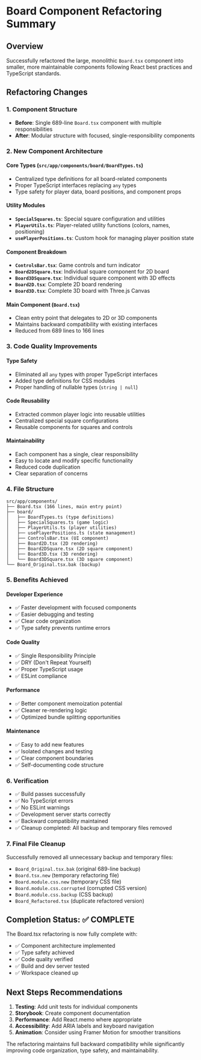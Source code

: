 # Board Component Refactoring Summary

## Overview
Successfully refactored the large, monolithic `Board.tsx` component into smaller, more maintainable components following React best practices and TypeScript standards.

## Refactoring Changes

### 1. **Component Structure**
- **Before**: Single 689-line `Board.tsx` component with multiple responsibilities
- **After**: Modular structure with focused, single-responsibility components

### 2. **New Component Architecture**

#### **Core Types** (`src/app/components/board/BoardTypes.ts`)
- Centralized type definitions for all board-related components
- Proper TypeScript interfaces replacing `any` types
- Type safety for player data, board positions, and component props

#### **Utility Modules**
- **`SpecialSquares.ts`**: Special square configuration and utilities
- **`PlayerUtils.ts`**: Player-related utility functions (colors, names, positioning)
- **`usePlayerPositions.ts`**: Custom hook for managing player position state

#### **Component Breakdown**
- **`ControlsBar.tsx`**: Game controls and turn indicator
- **`Board2DSquare.tsx`**: Individual square component for 2D board
- **`Board3DSquare.tsx`**: Individual square component with 3D effects
- **`Board2D.tsx`**: Complete 2D board rendering
- **`Board3D.tsx`**: Complete 3D board with Three.js Canvas

#### **Main Component** (`Board.tsx`)
- Clean entry point that delegates to 2D or 3D components
- Maintains backward compatibility with existing interfaces
- Reduced from 689 lines to 166 lines

### 3. **Code Quality Improvements**

#### **Type Safety**
- Eliminated all `any` types with proper TypeScript interfaces
- Added type definitions for CSS modules
- Proper handling of nullable types (`string | null`)

#### **Code Reusability**
- Extracted common player logic into reusable utilities
- Centralized special square configurations
- Reusable components for squares and controls

#### **Maintainability**
- Each component has a single, clear responsibility
- Easy to locate and modify specific functionality
- Reduced code duplication
- Clear separation of concerns

### 4. **File Structure**
```
src/app/components/
├── Board.tsx (166 lines, main entry point)
├── board/
│   ├── BoardTypes.ts (type definitions)
│   ├── SpecialSquares.ts (game logic)
│   ├── PlayerUtils.ts (player utilities)
│   ├── usePlayerPositions.ts (state management)
│   ├── ControlsBar.tsx (UI component)
│   ├── Board2D.tsx (2D rendering)
│   ├── Board2DSquare.tsx (2D square component)
│   ├── Board3D.tsx (3D rendering)
│   └── Board3DSquare.tsx (3D square component)
└── Board_Original.tsx.bak (backup)
```

### 5. **Benefits Achieved**

#### **Developer Experience**
- ✅ Faster development with focused components
- ✅ Easier debugging and testing
- ✅ Clear code organization
- ✅ Type safety prevents runtime errors

#### **Code Quality**
- ✅ Single Responsibility Principle
- ✅ DRY (Don't Repeat Yourself)
- ✅ Proper TypeScript usage
- ✅ ESLint compliance

#### **Performance**
- ✅ Better component memoization potential
- ✅ Cleaner re-rendering logic
- ✅ Optimized bundle splitting opportunities

#### **Maintenance**
- ✅ Easy to add new features
- ✅ Isolated changes and testing
- ✅ Clear component boundaries
- ✅ Self-documenting code structure

### 6. **Verification**
- ✅ Build passes successfully
- ✅ No TypeScript errors
- ✅ No ESLint warnings
- ✅ Development server starts correctly
- ✅ Backward compatibility maintained
- ✅ Cleanup completed: All backup and temporary files removed

### 7. **Final File Cleanup**
Successfully removed all unnecessary backup and temporary files:
- `Board_Original.tsx.bak` (original 689-line backup)
- `Board.tsx.new` (temporary refactoring file)
- `Board.module.css.new` (temporary CSS file)
- `Board.module.css.corrupted` (corrupted CSS version)
- `Board.module.css.backup` (CSS backup)
- `Board_Refactored.tsx` (duplicate refactored version)

## Completion Status: ✅ COMPLETE
The Board.tsx refactoring is now fully complete with:
- ✅ Component architecture implemented
- ✅ Type safety achieved 
- ✅ Code quality verified
- ✅ Build and dev server tested
- ✅ Workspace cleaned up

## Next Steps Recommendations

1. **Testing**: Add unit tests for individual components
2. **Storybook**: Create component documentation
3. **Performance**: Add React.memo where appropriate
4. **Accessibility**: Add ARIA labels and keyboard navigation
5. **Animation**: Consider using Framer Motion for smoother transitions

The refactoring maintains full backward compatibility while significantly improving code organization, type safety, and maintainability.
